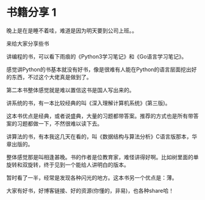 # 书籍分享 1

晚上是在是睡不着哇，难道是因为明天要到公司上班。。

来给大家分享些书

讲编程的书，可以看下雨痕的《Python3学习笔记》和《Go语言学习笔记》。

感觉讲Python的书基本就没有好书，像是很难有人能在Python的语言层面挖出好的东西，不过这个大佬真是做到了。

第二本书整体感觉就是难以置信这书是国人写出来的。

讲系统的书，有一本比较经典的叫《深入理解计算机系统》(第三版)。

这本书优点是经典，或者说盛典，大量的习题都带答案。推荐的方式也是所有带答案的习题都做一下，不然很难以读下去。

讲算法的书，有本我这几天在看的，叫《数据结构与算法分析》C语言版那本，华章出版的。

整体感觉那是叫相逢甚晚。书的作者是位教育家，难怪讲得好啊。比如树里面的单旋转和双旋转，终于见到一个能给人讲明白的版本。

暂时看了一半，经常是发现各种闪光的地方。这本书另一个优点是：薄。

大家有好书，好博客链接、好的资源(你懂的，非易)，也各种share哈！